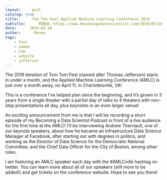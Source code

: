 ```yaml
---
layout:     post
catalog: true
title:      Tom Tom Fest Applied Machine Learning Conference 2019
subtitle:      转载自：https://www.becomingadatascientist.com/2019/03/10/tom-tom-fest-applied-machine-learning-conference-2019/
date:      2019-03-10
author:      Renee
tags:
    - fest
    - named
    - tom
    - website
    - jefferson
---
```


The 2019 iteration of Tom Tom Fest (named after Thomas Jefferson) starts in under a month, and the Applied Machine Learning Conference (AMLC) is just over a month away, on April 11, in Charlottesville, VA!

This is a conference I’ve helped plan since the beginning, and it’s grown in 3 years from a single theater with a partial day of talks to 4 theaters with non-stop presentations all day, plus keynotes in an even larger venue!

An exciting announcement from me is that I will be recording a short episode of my Becoming a Data Scientist Podcast in front of a live audience for the first time at the AMLC! I’ll be interviewing Andrew Therriault, one of our keynote speakers, about how he became an Infrastructure Data Science Manager at Facebook, after starting out with degrees in politics, and working as the Director of Data Science for the Democratic National Committee, and the Chief Data Officer for the City of Boston, among other roles.

I am featuring an AMLC speaker each day with the #AMLCville hashtag on twitter. You can learn more about all of our speakers (still more to be added!) and get tickets on the conference website. Hope to see you there! 

